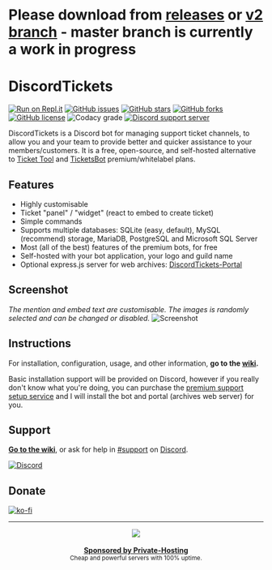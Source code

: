 # Please download from [releases](https://github.com/eartharoid/DiscordTickets/releases) or [v2 branch](https://github.com/eartharoid/DiscordTickets/tree/v2) - master branch is currently a work in progress
# DiscordTickets

[![Run on Repl.it](https://repl.it/badge/github/eartharoid/DiscordTickets)](https://repl.it/github/eartharoid/DiscordTickets) [![GitHub issues](https://img.shields.io/github/issues/eartharoid/DiscordTickets?style=flat-square)](https://github.com/eartharoid/DiscordTickets/issues)    [![GitHub stars](https://img.shields.io/github/stars/eartharoid/DiscordTickets?style=flat-square)](https://github.com/eartharoid/DiscordTickets/stargazers)    [![GitHub forks](https://img.shields.io/github/forks/eartharoid/DiscordTickets?style=flat-square)](https://github.com/eartharoid/DiscordTickets/network)    [![GitHub license](https://img.shields.io/github/license/eartharoid/DiscordTickets?style=flat-square)](https://github.com/eartharoid/DiscordTickets/blob/master/LICENSE)    ![Codacy grade](https://img.shields.io/codacy/grade/14e6851c85444424b75b8bc3f93e93db?logo=codacy&style=flat-square)    [![Discord support server](https://discordapp.com/api/guilds/451745464480432129/embed.png?style=shield)](https://discord.gg/pXc9vyC)

DiscordTickets is a Discord bot for managing support ticket channels, to allow you and your team to provide better and quicker assistance to your members/customers. It is a free, open-source, and self-hosted alternative to [Ticket Tool](https://tickettool.xyz/) and [TicketsBot](https://ticketsbot.net/) premium/whitelabel plans.

## Features

- Highly customisable
- Ticket "panel" / "widget" (react to embed to create ticket)
- Simple commands
- Supports multiple databases: SQLite (easy, default), MySQL (recommend) storage, MariaDB, PostgreSQL and Microsoft SQL Server
- Most (all of the best) features of the premium bots, for free
- Self-hosted with your bot application, your logo and guild name
- Optional express.js server for web archives: [DiscordTickets-Portal](https://github.com/eartharoid/DiscordTickets-Portal/)

## Screenshot

*The mention and embed text are customisable. The images is randomly selected and can be changed or disabled.*
![Screenshot](https://i.imgur.com/Y1uCqJJ.gif)

## Instructions

For installation, configuration, usage, and other information, **go to the [wiki](https://github.com/Eartharoid/DiscordTickets/wiki).**

Basic installation support will be provided on Discord, however if you really don't know what you're doing, you can purchase the [premium support setup service](https://ko-fi.com/s/34ccccfbd6) and I will install the bot and portal (archives web server) for you.

## Support

**[Go to the wiki](https://github.com/Eartharoid/DiscordTickets/wiki)**, or ask for help in [#support](https://discordapp.com/channels/451745464480432129/475351519516950548) on [Discord](https://discord.gg/pXc9vyC).

[![Discord](https://discordapp.com/api/guilds/451745464480432129/widget.png?style=banner4)](https://discord.gg/pXc9vyC)

## Donate

[![ko-fi](https://www.ko-fi.com/img/githubbutton_sm.svg)](https://ko-fi.com/eartharoid)

---

<div align="center">
	<a href="https://private-hosting.eu/">
		<img src="https://i.imgur.com/eSXhP9C.png"/>
	</a>
	<br />
	<br />
	<b>
		<a href="https://private-hosting.eu/">Sponsored by Private-Hosting</a>
	</b>
	<br>
	<sub>
		Cheap and powerful servers with 100% uptime.
	</sub>
</div>
